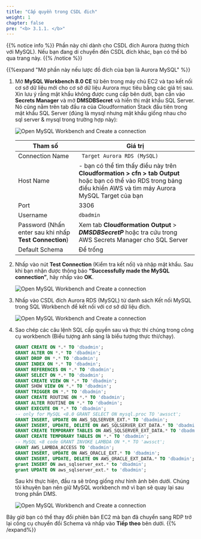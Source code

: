 ```yaml
---
title: "Cấp quyền trong CSDL đich"
weight: 1
chapter: false
pre: "<b> 3.1.1. </b>"
---
```


{{% notice info %}}
Phần này chỉ dành cho CSDL đích Aurora (tương thích với MySQL). Nếu bạn đang di chuyển đến CSDL đích khác, bạn có thể bỏ qua trang này.
{{% /notice %}}

{{%expand "Mở phần này nếu lược đồ đích của bạn là Aurora MySQL" %}}

1. Mở **MySQL Workbench 8.0 CE** từ bên trong máy chủ EC2 và tạo kết nối cơ sở dữ liệu mới cho cơ sở dữ liệu Aurora mục tiêu bằng các giá trị sau. Xin lưu ý rằng mật khẩu không được cung cấp bên dưới, bạn cần vào **Secrets Manager** và mở **DMSDBSecret** và hiển thị mật khẩu SQL Server. Nó cũng nằm trên tab đầu ra của Cloudformation Stack đầu tiên trong mật khẩu SQL Server (đúng là mysql nhưng mật khẩu giống nhau cho sql server & mysql trong trường hợp này):

    ![Open MySQL Workbench and Create a connection](/images/3/1/1/0000.png?width=75pc)

    |  Tham số	 |  Giá trị  |
    |-------------|---------------------------|
    |  Connection Name	 | ` Target Aurora RDS (MySQL)`  |
    |  Host Name	 |  <TargetAuroraMySQLEndpoint> - bạn có thể tìm thấy điều này trên **Cloudformation > cfn > tab Output** hoặc bạn có thể vào RDS trong bảng điều khiển AWS và tìm máy Aurora MySQL Target của bạn  |
    |  Port	 |  3306  |
    |  Username	 |  `dbadmin`  |
    |  Password (Nhấn enter sau khi nhấp **Test Connection**)	 |  Xem tab **Cloudformation Output** > **_DMSDBSecretP_** hoặc tra cứu trong AWS Secrets Manager cho SQL Server  |
    |  Default Schema	 | Để trống  |

1. Nhấp vào nút **Test Connection** (Kiểm tra kết nối) và nhập mật khẩu. Sau khi bạn nhận được thông báo **“Successfully made the MySQL connection”**, hãy nhấp vào **OK**.

    ![Open MySQL Workbench and Create a connection](/images/3/1/1/0002.png?width=75pc)

1. Nhấp vào CSDL đích Aurora RDS (MySQL) từ danh sách Kết nối MySQL trong SQL Workbench để kết nối với cơ sở dữ liệu đích.

    ![Open MySQL Workbench and Create a connection](/images/3/1/1/0003.png?width=75pc)

1. Sao chép các câu lệnh SQL cấp quyền sau và thực thi chúng trong công cụ workbench (Biểu tượng ánh sáng là biểu tượng thực thi/chạy).

    ```sql
    GRANT CREATE ON *.* TO 'dbadmin';
    GRANT ALTER ON *.* TO 'dbadmin';
    GRANT DROP ON *.* TO 'dbadmin';
    GRANT INDEX ON *.* TO 'dbadmin';
    GRANT REFERENCES ON *.* TO 'dbadmin';
    GRANT SELECT ON *.* TO 'dbadmin';
    GRANT CREATE VIEW ON *.* TO 'dbadmin';
    GRANT SHOW VIEW ON *.* TO 'dbadmin';
    GRANT TRIGGER ON *.* TO 'dbadmin';
    GRANT CREATE ROUTINE ON *.* TO 'dbadmin';
    GRANT ALTER ROUTINE ON *.* TO 'dbadmin';
    GRANT EXECUTE ON *.* TO 'dbadmin';
    -- only for MySQL <8.0 GRANT SELECT ON mysql.proc TO 'awssct';
    GRANT INSERT, UPDATE ON AWS_SQLSERVER_EXT.* TO 'dbadmin';
    GRANT INSERT, UPDATE, DELETE ON AWS_SQLSERVER_EXT_DATA.* TO 'dbadmin';
    GRANT CREATE TEMPORARY TABLES ON AWS_SQLSERVER_EXT_DATA.* TO 'dbadmin';
    GRANT CREATE TEMPORARY TABLES ON *.* TO 'dbadmin';
    -- MySQL <8 code GRANT INVOKE LAMBDA ON *.* TO 'awssct';
    GRANT AWS_LAMBDA_ACCESS TO 'dbadmin'; 
    GRANT INSERT, UPDATE ON AWS_ORACLE_EXT.* TO 'dbadmin';
    GRANT INSERT, UPDATE, DELETE ON AWS_ORACLE_EXT_DATA.* TO 'dbadmin';
    grant INSERT ON aws_sqlserver_ext.* to 'dbadmin';
    grant UPDATE ON aws_sqlserver_ext.* to 'dbadmin';
    ```

    Sau khi thực hiện, đầu ra sẽ trông giống như hình ảnh bên dưới. Chúng tôi khuyên bạn nên giữ MySQL workbench mở vì bạn sẽ quay lại sau trong phần DMS.

    ![Open MySQL Workbench and Create a connection](/images/3/1/1/0004.png?width=75pc)

Bây giờ bạn có thể thay đổi phiên bản EC2 mà bạn đã chuyển sang RDP trở lại công cụ chuyển đổi Schema và nhấp vào **Tiếp theo** bên dưới.
{{% /expand%}}